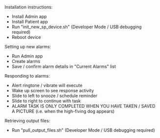 Installation instructions:
- Install Admin app
- Install Patient app
- Run "init_new_sp_device.sh" (Developer Mode / USB debugging required)
- Reboot device


Setting up new alarms:
- Run Admin app
- Create alarms
- Save / confirm alarm details in "Current Alarms" list


Responding to alarms:
- Alert ringtone / vibrate will execute
- Wake up screen to see response activity
- Slide to left to snooze / schedule reminder
- Slide to right to continue with task
- ALARM TASK IS ONLY COMPLETED WHEN YOU HAVE TAKEN / SAVED A PICTURE (i.e. when the high-fiving dog appears)


Retrieving output files:
- Run "pull_output_files.sh" (Developer Mode / USB debugging required)